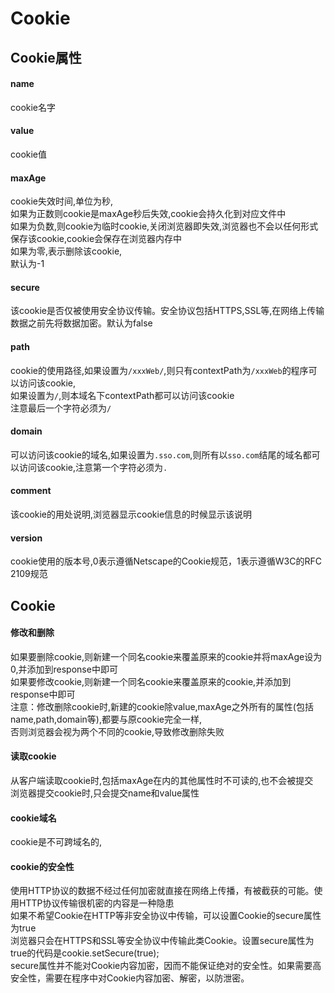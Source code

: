 # Cookie
## Cookie属性
#### name
cookie名字
#### value
cookie值
#### maxAge
cookie失效时间,单位为秒,  
如果为正数则cookie是maxAge秒后失效,cookie会持久化到对应文件中  
如果为负数,则cookie为临时cookie,关闭浏览器即失效,浏览器也不会以任何形式保存该cookie,cookie会保存在浏览器内存中  
如果为零,表示删除该cookie,  
默认为-1
#### secure
该cookie是否仅被使用安全协议传输。安全协议包括HTTPS,SSL等,在网络上传输数据之前先将数据加密。默认为false  
#### path
cookie的使用路径,如果设置为`/xxxWeb/`,则只有contextPath为`/xxxWeb`的程序可以访问该cookie,  
如果设置为`/`,则本域名下contextPath都可以访问该cookie  
注意最后一个字符必须为`/`  
#### domain
可以访问该cookie的域名,如果设置为`.sso.com`,则所有以`sso.com`结尾的域名都可以访问该cookie,注意第一个字符必须为`.`
#### comment
该cookie的用处说明,浏览器显示cookie信息的时候显示该说明  
#### version
cookie使用的版本号,0表示遵循Netscape的Cookie规范，1表示遵循W3C的RFC 2109规范  

## Cookie
#### 修改和删除
如果要删除cookie,则新建一个同名cookie来覆盖原来的cookie并将maxAge设为0,并添加到response中即可  
如果要修改cookie,则新建一个同名cookie来覆盖原来的cookie,并添加到response中即可  
注意：修改删除cookie时,新建的cookie除value,maxAge之外所有的属性(包括name,path,domain等),都要与原cookie完全一样,  
否则浏览器会视为两个不同的cookie,导致修改删除失败  
#### 读取cookie
从客户端读取cookie时,包括maxAge在内的其他属性时不可读的,也不会被提交  
浏览器提交cookie时,只会提交name和value属性  
#### cookie域名
cookie是不可跨域名的,  
#### cookie的安全性
使用HTTP协议的数据不经过任何加密就直接在网络上传播，有被截获的可能。使用HTTP协议传输很机密的内容是一种隐患  
如果不希望Cookie在HTTP等非安全协议中传输，可以设置Cookie的secure属性为true  
浏览器只会在HTTPS和SSL等安全协议中传输此类Cookie。设置secure属性为true的代码是cookie.setSecure(true);  
secure属性并不能对Cookie内容加密，因而不能保证绝对的安全性。如果需要高安全性，需要在程序中对Cookie内容加密、解密，以防泄密。   

